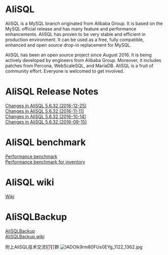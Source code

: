 # AliSQL
AliSQL is a MySQL branch originated from Alibaba Group. It is based on the MySQL official release and has many feature and performance enhancements. AliSQL has proven to be very stable and efficient in production environment. It can be used as a free, fully compatible, enhanced and open source drop-in replacement for MySQL.

AliSQL has been an open source project since August 2016. It is being actively developed by engineers from Alibaba Group. Moreover, it includes patches from Percona, WebScaleSQL, and MariaDB. AliSQL is a fruit of community effort. Everyone is welcomed to get involved.
# AliSQL Release Notes

[Changes in AliSQL 5.6.32 (2016-12-25) ](https://github.com/alibaba/AliSQL/wiki/Changes-in-AliSQL-5.6.32-(2016-12-25))  
[Changes in AliSQL 5.6.32 (2016-11-11) ](https://github.com/alibaba/AliSQL/wiki/Changes-in-AliSQL-5.6.32-(2016-11-11))  
[Changes in AliSQL 5.6.32 (2016-10-14) ](https://github.com/alibaba/AliSQL/wiki/Changes-in-AliSQL-5.6.32-(2016-10-14))  
[Changes in AliSQL 5.6.32 (2016-09-15) ](https://github.com/alibaba/AliSQL/wiki/Changes-in-AliSQL-5.6.32-(2016-09-15))  

# AliSQL benchmark
[Performance benchmark ](https://github.com/alibaba/AliSQL/wiki/AliSQL-Performance-benchmark)  
[Performance benchmark for inventory ](https://github.com/alibaba/AliSQL/wiki/AliSQL-Performance-benchmark-for-inventory)  

# AliSQL wiki
[Wiki](https://github.com/alibaba/AliSQL/wiki)

# AliSQLBackup
[AliSQLBackup](https://github.com/alibaba/AliSQLBackup)  
[AliSQLBackup.wiki](https://github.com/alibaba/AliSQLBackup/wiki)  

附上AliSQL技术交流钉钉群
![lADOlk9rm80FUs0EYg_1122_1362.jpg](https://img.alicdn.com/tps/TB1HUeROVXXXXbSaFXXXXXXXXXX-1122-1362.jpg)
